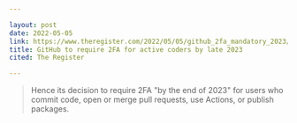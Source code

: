 ```yaml
---

layout: post
date: 2022-05-05
link: https://www.theregister.com/2022/05/05/github_2fa_mandatory_2023/
title: GitHub to require 2FA for active coders by late 2023
cited: The Register

---
```


> Hence its decision to require 2FA "by the end of 2023" for users who commit code, open or merge pull requests, use Actions, or publish packages.